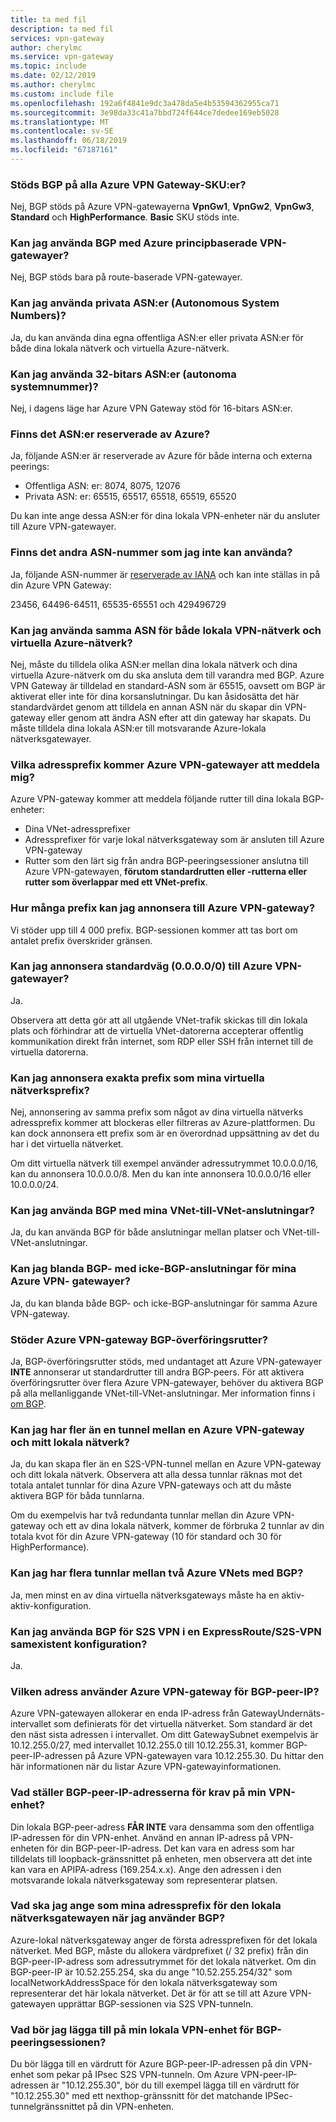 ```yaml
---
title: ta med fil
description: ta med fil
services: vpn-gateway
author: cherylmc
ms.service: vpn-gateway
ms.topic: include
ms.date: 02/12/2019
ms.author: cherylmc
ms.custom: include file
ms.openlocfilehash: 192a6f4841e9dc3a478da5e4b53594362955ca71
ms.sourcegitcommit: 3e98da33c41a7bbd724f644ce7dedee169eb5028
ms.translationtype: MT
ms.contentlocale: sv-SE
ms.lasthandoff: 06/18/2019
ms.locfileid: "67187161"
---
```

### <a name="is-bgp-supported-on-all-azure-vpn-gateway-skus"></a>Stöds BGP på alla Azure VPN Gateway-SKU:er?
Nej, BGP stöds på Azure VPN-gatewayerna **VpnGw1**, **VpnGw2**, **VpnGw3**, **Standard** och **HighPerformance**. **Basic** SKU stöds inte.

### <a name="can-i-use-bgp-with-azure-policy-based-vpn-gateways"></a>Kan jag använda BGP med Azure principbaserade VPN-gatewayer?
Nej, BGP stöds bara på route-baserade VPN-gatewayer.

### <a name="can-i-use-private-asns-autonomous-system-numbers"></a>Kan jag använda privata ASN:er (Autonomous System Numbers)?
Ja, du kan använda dina egna offentliga ASN:er eller privata ASN:er för både dina lokala nätverk och virtuella Azure-nätverk.

### <a name="can-i-use-32-bit-asns-autonomous-system-numbers"></a>Kan jag använda 32-bitars ASN:er (autonoma systemnummer)?
Nej, i dagens läge har Azure VPN Gateway stöd för 16-bitars ASN:er.

### <a name="are-there-asns-reserved-by-azure"></a>Finns det ASN:er reserverade av Azure?
Ja, följande ASN:er är reserverade av Azure för både interna och externa peerings:

* Offentliga ASN: er: 8074, 8075, 12076
* Privata ASN: er: 65515, 65517, 65518, 65519, 65520

Du kan inte ange dessa ASN:er för dina lokala VPN-enheter när du ansluter till Azure VPN-gatewayer.

### <a name="are-there-any-other-asns-that-i-cant-use"></a>Finns det andra ASN-nummer som jag inte kan använda?
Ja, följande ASN-nummer är [reserverade av IANA](http://www.iana.org/assignments/iana-as-numbers-special-registry/iana-as-numbers-special-registry.xhtml) och kan inte ställas in på din Azure VPN Gateway:

23456, 64496-64511, 65535-65551 och 429496729

### <a name="can-i-use-the-same-asn-for-both-on-premises-vpn-networks-and-azure-vnets"></a>Kan jag använda samma ASN för både lokala VPN-nätverk och virtuella Azure-nätverk?
Nej, måste du tilldela olika ASN:er mellan dina lokala nätverk och dina virtuella Azure-nätverk om du ska ansluta dem till varandra med BGP. Azure VPN Gateway är tilldelad en standard-ASN som är 65515, oavsett om BGP är aktiverat eller inte för dina korsanslutningar. Du kan åsidosätta det här standardvärdet genom att tilldela en annan ASN när du skapar din VPN-gateway eller genom att ändra ASN efter att din gateway har skapats. Du måste tilldela dina lokala ASN:er till motsvarande Azure-lokala nätverksgatewayer.

### <a name="what-address-prefixes-will-azure-vpn-gateways-advertise-to-me"></a>Vilka adressprefix kommer Azure VPN-gatewayer att meddela mig?
Azure VPN-gateway kommer att meddela följande rutter till dina lokala BGP-enheter:

* Dina VNet-adressprefixer
* Adressprefixer för varje lokal nätverksgateway som är ansluten till Azure VPN-gateway
* Rutter som den lärt sig från andra BGP-peeringsessioner anslutna till Azure VPN-gatewayen, **förutom standardrutten eller -rutterna eller rutter som överlappar med ett VNet-prefix**.

### <a name="how-many-prefixes-can-i-advertise-to-azure-vpn-gateway"></a>Hur många prefix kan jag annonsera till Azure VPN-gateway?
Vi stöder upp till 4 000 prefix. BGP-sessionen kommer att tas bort om antalet prefix överskrider gränsen.

### <a name="can-i-advertise-default-route-00000-to-azure-vpn-gateways"></a>Kan jag annonsera standardväg (0.0.0.0/0) till Azure VPN-gatewayer?
Ja.

Observera att detta gör att all utgående VNet-trafik skickas till din lokala plats och förhindrar att de virtuella VNet-datorerna accepterar offentlig kommunikation direkt från internet, som RDP eller SSH från internet till de virtuella datorerna.

### <a name="can-i-advertise-the-exact-prefixes-as-my-virtual-network-prefixes"></a>Kan jag annonsera exakta prefix som mina virtuella nätverksprefix?

Nej, annonsering av samma prefix som något av dina virtuella nätverks adressprefix kommer att blockeras eller filtreras av Azure-plattformen. Du kan dock annonsera ett prefix som är en överordnad uppsättning av det du har i det virtuella nätverket. 

Om ditt virtuella nätverk till exempel använder adressutrymmet 10.0.0.0/16, kan du annonsera 10.0.0.0/8. Men du kan inte annonsera 10.0.0.0/16 eller 10.0.0.0/24.

### <a name="can-i-use-bgp-with-my-vnet-to-vnet-connections"></a>Kan jag använda BGP med mina VNet-till-VNet-anslutningar?
Ja, du kan använda BGP för både anslutningar mellan platser och VNet-till-VNet-anslutningar.

### <a name="can-i-mix-bgp-with-non-bgp-connections-for-my-azure-vpn-gateways"></a>Kan jag blanda BGP- med icke-BGP-anslutningar för mina Azure VPN- gatewayer?
Ja, du kan blanda både BGP- och icke-BGP-anslutningar för samma Azure VPN-gateway.

### <a name="does-azure-vpn-gateway-support-bgp-transit-routing"></a>Stöder Azure VPN-gateway BGP-överföringsrutter?
Ja, BGP-överföringsrutter stöds, med undantaget att Azure VPN-gatewayer **INTE** annonserar ut standardrutter till andra BGP-peers. För att aktivera överföringsrutter över flera Azure VPN-gatewayer, behöver du aktivera BGP på alla mellanliggande VNet-till-VNet-anslutningar. Mer information finns i [om BGP](../articles/vpn-gateway/vpn-gateway-bgp-overview.md).

### <a name="can-i-have-more-than-one-tunnel-between-azure-vpn-gateway-and-my-on-premises-network"></a>Kan jag har fler än en tunnel mellan en Azure VPN-gateway och mitt lokala nätverk?
Ja, du kan skapa fler än en S2S-VPN-tunnel mellan en Azure VPN-gateway och ditt lokala nätverk. Observera att alla dessa tunnlar räknas mot det totala antalet tunnlar för dina Azure VPN-gateways och att du måste aktivera BGP för båda tunnlarna.

Om du exempelvis har två redundanta tunnlar mellan din Azure VPN-gateway och ett av dina lokala nätverk, kommer de förbruka 2 tunnlar av din totala kvot för din Azure VPN-gateway (10 för standard och 30 för HighPerformance).

### <a name="can-i-have-multiple-tunnels-between-two-azure-vnets-with-bgp"></a>Kan jag har flera tunnlar mellan två Azure VNets med BGP?
Ja, men minst en av dina virtuella nätverksgateways måste ha en aktiv-aktiv-konfiguration.

### <a name="can-i-use-bgp-for-s2s-vpn-in-an-expressroutes2s-vpn-co-existence-configuration"></a>Kan jag använda BGP för S2S VPN i en ExpressRoute/S2S-VPN samexistent konfiguration?
Ja. 

### <a name="what-address-does-azure-vpn-gateway-use-for-bgp-peer-ip"></a>Vilken adress använder Azure VPN-gateway för BGP-peer-IP?
Azure VPN-gatewayen allokerar en enda IP-adress från GatewayUndernäts-intervallet som definierats för det virtuella nätverket. Som standard är det den näst sista adressen i intervallet. Om ditt GatewaySubnet exempelvis är 10.12.255.0/27, med intervallet 10.12.255.0 till 10.12.255.31, kommer BGP-peer-IP-adressen på Azure VPN-gatewayen vara 10.12.255.30. Du hittar den här informationen när du listar Azure VPN-gatewayinformationen.

### <a name="what-are-the-requirements-for-the-bgp-peer-ip-addresses-on-my-vpn-device"></a>Vad ställer BGP-peer-IP-adresserna för krav på min VPN-enhet?
Din lokala BGP-peer-adress **FÅR INTE** vara densamma som den offentliga IP-adressen för din VPN-enhet. Använd en annan IP-adress på VPN-enheten för din BGP-peer-IP-adress. Det kan vara en adress som har tilldelats till loopback-gränssnittet på enheten, men observera att det inte kan vara en APIPA-adress (169.254.x.x). Ange den adressen i den motsvarande lokala nätverksgateway som representerar platsen.

### <a name="what-should-i-specify-as-my-address-prefixes-for-the-local-network-gateway-when-i-use-bgp"></a>Vad ska jag ange som mina adressprefix för den lokala nätverksgatewayen när jag använder BGP?
Azure-lokal nätverksgateway anger de första adressprefixen för det lokala nätverket. Med BGP, måste du allokera värdprefixet (/ 32 prefix) från din BGP-peer-IP-adress som adressutrymmet för det lokala nätverket. Om din BGP-peer-IP är 10.52.255.254, ska du ange "10.52.255.254/32" som localNetworkAddressSpace för den lokala nätverksgateway som representerar det här lokala nätverket. Det är för att se till att Azure VPN-gatewayen upprättar BGP-sessionen via S2S VPN-tunneln.

### <a name="what-should-i-add-to-my-on-premises-vpn-device-for-the-bgp-peering-session"></a>Vad bör jag lägga till på min lokala VPN-enhet för BGP-peeringsessionen?
Du bör lägga till en värdrutt för Azure BGP-peer-IP-adressen på din VPN-enhet som pekar på IPsec S2S VPN-tunneln. Om Azure VPN-peer-IP-adressen är "10.12.255.30", bör du till exempel lägga till en värdrutt för "10.12.255.30" med ett nexthop-gränssnitt för det matchande IPSec-tunnelgränssnittet på din VPN-enheten.
